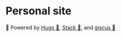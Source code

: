 # Personal site

🔋 Powered by [Hugo 🧩](https://gohugo.io), [Stack 🎨](https://github.com/CaiJimmy/hugo-theme-stack), and [giscus 💬](https://github.com/giscus/giscus)
